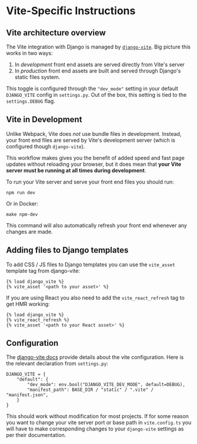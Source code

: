 Vite-Specific Instructions
===========================

## Vite architecture overview

The Vite integration with Django is managed by [`django-vite`](https://github.com/MrBin99/django-vite).
Big picture this works in two ways:

1. In *development* front end assets are served directly from Vite's server
2. In *production* front end assets are built and served through Django's static files system.

This toggle is configured through the `"dev_mode"` setting in your default `DJANGO_VITE` config in `settings.py`.
Out of the box, this setting is tied to the `settings.DEBUG` flag.

## Vite in Development

Unlike Webpack, Vite does *not* use bundle files in development.
Instead, your front end files are served by Vite's development server (which is configured though `django-vite`).

This workflow makes gives you the benefit of added speed and fast page updates without reloading your browser,
but it does mean that **your Vite server must be running at all times during development**.

To run your Vite server and serve your front end files you should run:

```shell
npm run dev
```

Or in Docker:

```shell
make npm-dev
```
This command will also automatically refresh your front end whenever any changes are made. 

## Adding files to Django templates

To add CSS / JS files to Django templates you can use the `vite_asset` template tag from django-vite:

```shell
{% load django_vite %}
{% vite_asset '<path to your asset>' %}
```

If you are using React you also need to add the `vite_react_refresh` tag to get HMR working:

```shell
{% load django_vite %}
{% vite_react_refresh %}
{% vite_asset '<path to your React asset>' %}
```

## Configuration

The [django-vite docs](https://github.com/MrBin99/django-vite) provide details about the vite configuration.
Here is the relevant declaration from `settings.py`:

```shell
DJANGO_VITE = {
    "default": {
        "dev_mode": env.bool("DJANGO_VITE_DEV_MODE", default=DEBUG),
        "manifest_path": BASE_DIR / "static" / ".vite" / "manifest.json",
    }
}
```

This should work without modification for most projects.
If for some reason you want to change your vite server port or base path in `vite.config.ts` you will have to make
corresponding changes to your `django-vite` settings as per their documentation.
